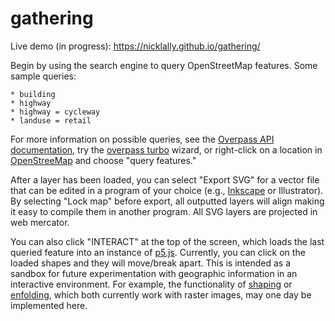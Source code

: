 # gathering

Live demo (in progress): https://nicklally.github.io/gathering/

Begin by using the search engine to query OpenStreetMap features. Some sample queries: 

    * building
    * highway
    * highway = cycleway
    * landuse = retail 

For more information on possible queries, see the [Overpass API documentation](https://wiki.openstreetmap.org/wiki/Overpass_API), try the [overpass turbo](https://overpass-turbo.eu/) wizard, or right-click on a location in [OpenStreeMap](https://www.openstreetmap.org) and choose "query features." 

After a layer has been loaded, you can select "Export SVG" for a vector file that can be edited in a program of your choice (e.g., [Inkscape](https://inkscape.org/) or Illustrator). By selecting "Lock map" before export, all outputted layers will align making it easy to compile them in another program. All SVG layers are projected in web mercator. 

You can also click "INTERACT" at the top of the screen, which loads the last queried feature into an instance of [p5.js](https://p5js.org/). Currently, you can click on the loaded shapes and they will move/break apart. This is intended as a sandbox for future experimentation with geographic information in an interactive environment. For example, the functionality of [shaping](https://github.com/nicklally/shaping) or [enfolding](https://github.com/nicklally/enfolding), which both currently work with raster images, may one day be implemented here. 


